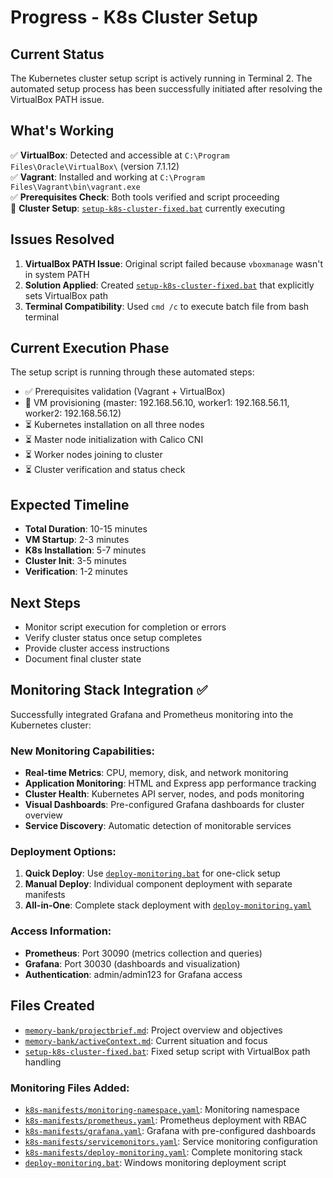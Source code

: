 # Progress - K8s Cluster Setup

## Current Status
The Kubernetes cluster setup script is actively running in Terminal 2. The automated setup process has been successfully initiated after resolving the VirtualBox PATH issue.

## What's Working
✅ **VirtualBox**: Detected and accessible at `C:\Program Files\Oracle\VirtualBox\` (version 7.1.12)  
✅ **Vagrant**: Installed and working at `C:\Program Files\Vagrant\bin\vagrant.exe`  
✅ **Prerequisites Check**: Both tools verified and script proceeding  
🔄 **Cluster Setup**: [`setup-k8s-cluster-fixed.bat`](../setup-k8s-cluster-fixed.bat:1) currently executing

## Issues Resolved
1. **VirtualBox PATH Issue**: Original script failed because `vboxmanage` wasn't in system PATH
2. **Solution Applied**: Created [`setup-k8s-cluster-fixed.bat`](../setup-k8s-cluster-fixed.bat:10) that explicitly sets VirtualBox path
3. **Terminal Compatibility**: Used `cmd /c` to execute batch file from bash terminal

## Current Execution Phase
The setup script is running through these automated steps:
- ✅ Prerequisites validation (Vagrant + VirtualBox)
- 🔄 VM provisioning (master: 192.168.56.10, worker1: 192.168.56.11, worker2: 192.168.56.12)
- ⏳ Kubernetes installation on all three nodes
- ⏳ Master node initialization with Calico CNI
- ⏳ Worker nodes joining to cluster
- ⏳ Cluster verification and status check

## Expected Timeline
- **Total Duration**: 10-15 minutes
- **VM Startup**: 2-3 minutes
- **K8s Installation**: 5-7 minutes
- **Cluster Init**: 3-5 minutes
- **Verification**: 1-2 minutes

## Next Steps
- Monitor script execution for completion or errors
- Verify cluster status once setup completes
- Provide cluster access instructions
- Document final cluster state

## Monitoring Stack Integration ✅
Successfully integrated Grafana and Prometheus monitoring into the Kubernetes cluster:

### New Monitoring Capabilities:
- **Real-time Metrics**: CPU, memory, disk, and network monitoring
- **Application Monitoring**: HTML and Express app performance tracking
- **Cluster Health**: Kubernetes API server, nodes, and pods monitoring
- **Visual Dashboards**: Pre-configured Grafana dashboards for cluster overview
- **Service Discovery**: Automatic detection of monitorable services

### Deployment Options:
1. **Quick Deploy**: Use [`deploy-monitoring.bat`](../deploy-monitoring.bat:1) for one-click setup
2. **Manual Deploy**: Individual component deployment with separate manifests
3. **All-in-One**: Complete stack deployment with [`deploy-monitoring.yaml`](../k8s-manifests/deploy-monitoring.yaml:1)

### Access Information:
- **Prometheus**: Port 30090 (metrics collection and queries)
- **Grafana**: Port 30030 (dashboards and visualization)
- **Authentication**: admin/admin123 for Grafana access

## Files Created
- [`memory-bank/projectbrief.md`](projectbrief.md:1): Project overview and objectives
- [`memory-bank/activeContext.md`](activeContext.md:1): Current situation and focus
- [`setup-k8s-cluster-fixed.bat`](../setup-k8s-cluster-fixed.bat:1): Fixed setup script with VirtualBox path handling

### Monitoring Files Added:
- [`k8s-manifests/monitoring-namespace.yaml`](../k8s-manifests/monitoring-namespace.yaml:1): Monitoring namespace
- [`k8s-manifests/prometheus.yaml`](../k8s-manifests/prometheus.yaml:1): Prometheus deployment with RBAC
- [`k8s-manifests/grafana.yaml`](../k8s-manifests/grafana.yaml:1): Grafana with pre-configured dashboards
- [`k8s-manifests/servicemonitors.yaml`](../k8s-manifests/servicemonitors.yaml:1): Service monitoring configuration
- [`k8s-manifests/deploy-monitoring.yaml`](../k8s-manifests/deploy-monitoring.yaml:1): Complete monitoring stack
- [`deploy-monitoring.bat`](../deploy-monitoring.bat:1): Windows monitoring deployment script